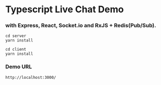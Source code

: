 # Typescript Live Chat Demo
### with Express, React, Socket.io and RxJS + Redis(Pub/Sub).

````
cd server
yarn install

cd client
yarn install
````

### Demo URL
````
http://localhost:3000/
````

